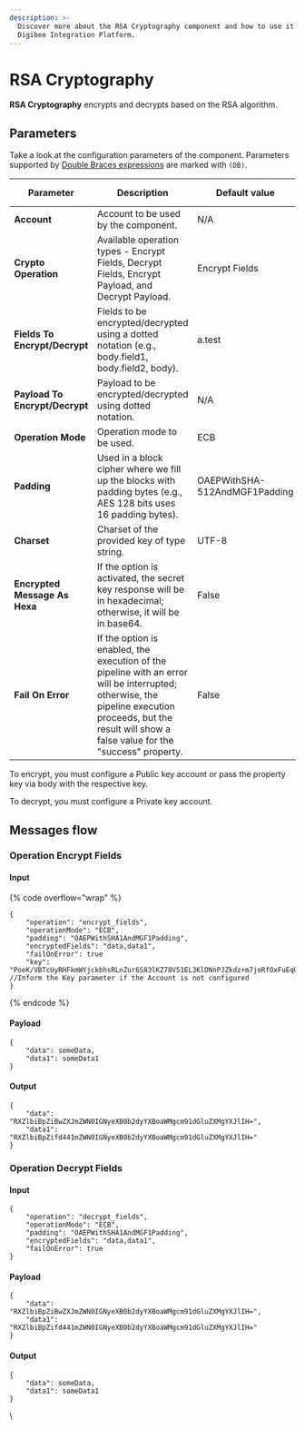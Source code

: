 ```yaml
---
description: >-
  Discover more about the RSA Cryptography component and how to use it on the
  Digibee Integration Platform.
---
```


# RSA Cryptography

**RSA Cryptography** encrypts and decrypts based on the RSA algorithm.

## Parameters

Take a look at the configuration parameters of the component. Parameters supported by [Double Braces expressions](../../build/double-braces/) are marked with `(DB)`.

<table data-full-width="true"><thead><tr><th>Parameter</th><th width="366">Description</th><th width="136.75">Default value</th><th>Data type</th></tr></thead><tbody><tr><td><strong>Account</strong></td><td>Account to be used by the component. </td><td>N/A</td><td>String</td></tr><tr><td><strong>Crypto Operation</strong></td><td>Available operation types - Encrypt Fields, Decrypt Fields, Encrypt Payload, and Decrypt Payload.</td><td>Encrypt Fields</td><td>String</td></tr><tr><td><strong>Fields To Encrypt/Decrypt</strong></td><td>Fields to be encrypted/decrypted using a dotted notation (e.g., body.field1, body.field2, body).</td><td>a.test</td><td>String</td></tr><tr><td><strong>Payload To Encrypt/Decrypt</strong></td><td>Payload to be encrypted/decrypted using dotted notation.</td><td>N/A</td><td>String</td></tr><tr><td><strong>Operation Mode</strong></td><td>Operation mode to be used.</td><td>ECB</td><td>String</td></tr><tr><td><strong>Padding</strong></td><td>Used in a block cipher where we fill up the blocks with padding bytes (e.g., AES 128 bits uses 16 padding bytes).</td><td>OAEPWithSHA-512AndMGF1Padding</td><td>String</td></tr><tr><td><strong>Charset</strong></td><td>Charset of the provided key of type string.</td><td>UTF-8</td><td>String</td></tr><tr><td><strong>Encrypted Message As Hexa</strong></td><td>If the option is activated, the secret key response will be in hexadecimal; otherwise, it will be in base64.</td><td>False</td><td>Boolean</td></tr><tr><td><strong>Fail On Error</strong></td><td>If the option is enabled, the execution of the pipeline with an error will be interrupted; otherwise, the pipeline execution proceeds, but the result will show a false value for the "success" property.</td><td>False</td><td>Boolean</td></tr></tbody></table>

To encrypt, you must configure a Public key account or pass the property key via body with the respective key.

To decrypt, you must configure a Private key account.

## Messages flow <a href="#fluxo-de-mensagens" id="fluxo-de-mensagens"></a>

### Operation Encrypt Fields <a href="#operation-encrypt-fields" id="operation-encrypt-fields"></a>

#### **Input**

{% code overflow="wrap" %}
```
{	
    "operation": "encrypt_fields",	
    "operationMode": "ECB",	
    "padding": "OAEPWithSHA1AndMGF1Padding",	
    "encryptedFields": "data,data1",	
    "failOnError": true
    "key": "PoeK/VBTcUyRHFkmWYjckbhsRLnZur6S83lKZ78V51EL3KlDNnPJZkdz+m7joRfOxFuEqU=" //Inform the Key parameter if the Account is not configured
}
```
{% endcode %}

#### **Payload**

```
{	
    "data": someData,	
    "data1": someData1
}
```

#### **Output**

```
{	
    "data": "RXZlbiBpZiBwZXJmZWN0IGNyeXB0b2dyYXBoaWMgcm91dGluZXMgYXJlIH=",	
    "data1": "RXZlbiBpZifd441mZWN0IGNyeXB0b2dyYXBoaWMgcm91dGluZXMgYXJlIH="
}
```

### Operation Decrypt Fields <a href="#operation-decrypt-fields" id="operation-decrypt-fields"></a>

#### **Input**

```
{	
    "operation": "decrypt_fields",	
    "operationMode": "ECB",	
    "padding": "OAEPWithSHA1AndMGF1Padding",	
    "encryptedFields": "data,data1",	
    "failOnError": true
}
```

#### **Payload**

```
{	
    "data": "RXZlbiBpZiBwZXJmZWN0IGNyeXB0b2dyYXBoaWMgcm91dGluZXMgYXJlIH=",	
    "data1": "RXZlbiBpZifd441mZWN0IGNyeXB0b2dyYXBoaWMgcm91dGluZXMgYXJlIH="
}
```

#### **Output**

```
{	
    "data": someData,	
    "data1": someData1
}
```

\
